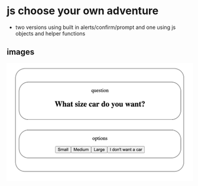 # js choose your own adventure

- two versions using built in alerts/confirm/prompt and one using js objects and helper functions

## images
![screenshot](./screenshot.png)



